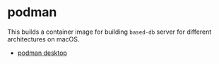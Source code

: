 podman
======

This builds a container image for building `based-db` server for different
architectures on macOS.

- [podman desktop](https://podman-desktop.io/)
